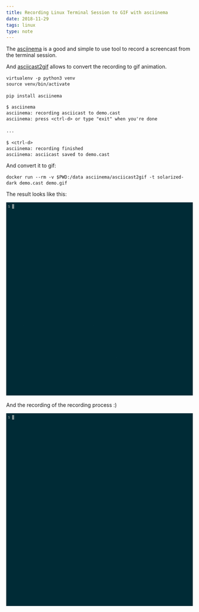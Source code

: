 ```yaml
---
title: Recording Linux Terminal Session to GIF with asciinema
date: 2018-11-29
tags: linux
type: note
---
```


The [asciinema](https://github.com/asciinema/asciinema) is a good and simple to use tool to record a screencast from the terminal session.

And [asciicast2gif](https://github.com/asciinema/asciicast2gif) allows to convert the recording to gif animation.

<!-- more -->

```
virtualenv -p python3 venv
source venv/bin/activate

pip install asciinema
```

```
$ asciinema
asciinema: recording asciicast to demo.cast
asciinema: press <ctrl-d> or type "exit" when you're done

...

$ <ctrl-d>
asciinema: recording finished
asciinema: asciicast saved to demo.cast
```

And convert it to gif:

```
docker run --rm -v $PWD:/data asciinema/asciicast2gif -t solarized-dark demo.cast demo.gif
```

The result looks like this:

![asciinema demo](/content/2018-11-29-demo.gif)

And the recording of the recording process :)

![asciinema self-recording](/content/2018-11-29-asciinema.gif)
